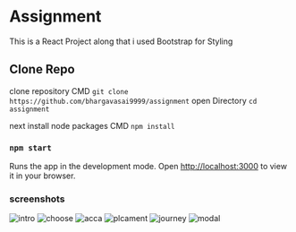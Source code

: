 # Assignment

This is a React Project along that i used Bootstrap for Styling
## Clone Repo
clone repository CMD `git clone https://github.com/bhargavasai9999/assignment` 
open Directory `cd assignment` 

next install node packages CMD `npm install`
### `npm start`

Runs the app in the development mode.
Open [http://localhost:3000](http://localhost:3000) to view it in your browser.

### screenshots



![intro](https://github.com/bhargavasai9999/assignment/assets/85823759/f81bb8d8-5466-4095-8e0b-04f7fa064f1e)
![choose](https://github.com/bhargavasai9999/assignment/assets/85823759/5ad82b1a-e2f9-491d-9d5b-5170e6447987)
![acca](https://github.com/bhargavasai9999/assignment/assets/85823759/734296b6-4e41-42f0-81ae-da948949cd6a)
![plcament](https://github.com/bhargavasai9999/assignment/assets/85823759/eea1143d-bed5-4b1e-9dd1-fc9faff7a248)
![journey](https://github.com/bhargavasai9999/assignment/assets/85823759/f929cd14-ac77-4eab-a18f-8c3fc6a74852)
![modal](https://github.com/bhargavasai9999/assignment/assets/85823759/72b5038d-8a74-4dd4-8f45-d8954d42bfa0)
